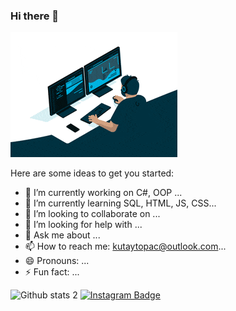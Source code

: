 ### Hi there 👋

<img src="https://github.com/KutayTopac/KutayTopac/blob/main/200.gif" width="auto">

Here are some ideas to get you started:

- 🔭 I’m currently working on C#, OOP ...
- 🌱 I’m currently learning  SQL, HTML, JS, CSS...
- 👯 I’m looking to collaborate on ...
- 🤔 I’m looking for help with ...
- 💬 Ask me about ...
- 📫 How to reach me: kutaytopac@outlook.com...
- 😄 Pronouns: ...
- ⚡ Fun fact: ...

![Github stats 2](https://github-readme-stats.vercel.app/api?username=KutayTopac&show_icons=true&theme=radical)
[![Instagram Badge](https://img.shields.io/badge/-Instagram-C13584?style=flat-quare&labelColor=C13584&logo=instagram&logoColor=white&link=link)](https://z-p15.www.instagram.com/kutaytopac/) 
